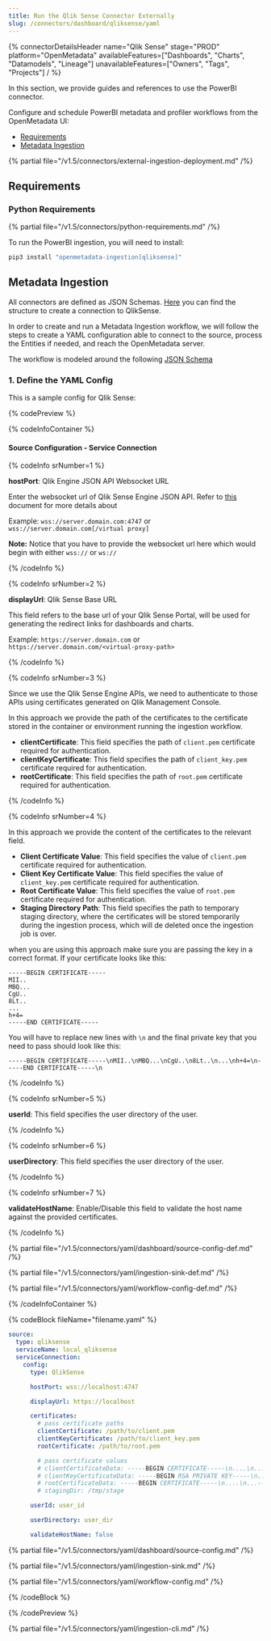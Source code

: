 ```yaml
---
title: Run the Qlik Sense Connector Externally
slug: /connectors/dashboard/qliksense/yaml
---
```


{% connectorDetailsHeader
  name="Qlik Sense"
  stage="PROD"
  platform="OpenMetadata"
  availableFeatures=["Dashboards", "Charts", "Datamodels", "Lineage"]
  unavailableFeatures=["Owners", "Tags", "Projects"]
/ %}

In this section, we provide guides and references to use the PowerBI connector.

Configure and schedule PowerBI metadata and profiler workflows from the OpenMetadata UI:

- [Requirements](#requirements)
- [Metadata Ingestion](#metadata-ingestion)

{% partial file="/v1.5/connectors/external-ingestion-deployment.md" /%}

## Requirements

### Python Requirements

{% partial file="/v1.5/connectors/python-requirements.md" /%}

To run the PowerBI ingestion, you will need to install:

```bash
pip3 install "openmetadata-ingestion[qliksense]"
```

## Metadata Ingestion

All connectors are defined as JSON Schemas.
[Here](https://github.com/open-metadata/OpenMetadata/blob/main/openmetadata-spec/src/main/resources/json/schema/entity/services/connections/dashboard/qlikSenseConnection.json)
you can find the structure to create a connection to QlikSense.

In order to create and run a Metadata Ingestion workflow, we will follow
the steps to create a YAML configuration able to connect to the source,
process the Entities if needed, and reach the OpenMetadata server.

The workflow is modeled around the following
[JSON Schema](https://github.com/open-metadata/OpenMetadata/blob/main/openmetadata-spec/src/main/resources/json/schema/metadataIngestion/workflow.json)

### 1. Define the YAML Config

This is a sample config for Qlik Sense:

{% codePreview %}

{% codeInfoContainer %}

#### Source Configuration - Service Connection

{% codeInfo srNumber=1 %}

**hostPort**: Qlik Engine JSON API Websocket URL

Enter the websocket url of Qlik Sense Engine JSON API. Refer to [this](https://help.qlik.com/en-US/sense-developer/May2023/Subsystems/EngineAPI/Content/Sense_EngineAPI/GettingStarted/connecting-to-engine-api.htm) document for more details about 

Example: `wss://server.domain.com:4747` or `wss://server.domain.com[/virtual proxy]`

**Note:** Notice that you have to provide the websocket url here which would begin with either `wss://` or `ws://`

{% /codeInfo %}

{% codeInfo srNumber=2 %}

**displayUrl**: Qlik Sense Base URL

This field refers to the base url of your Qlik Sense Portal, will be used for generating the redirect links for dashboards and charts. 

Example: `https://server.domain.com` or `https://server.domain.com/<virtual-proxy-path>`

{% /codeInfo %}

{% codeInfo srNumber=3 %}

Since we use the Qlik Sense Engine APIs, we need to authenticate to those APIs using certificates generated on Qlik Management Console.

In this approach we provide the path of the certificates to the certificate stored in the container or environment running the ingestion workflow.

- **clientCertificate**: This field specifies the path of `client.pem` certificate required for authentication. 
- **clientKeyCertificate**: This field specifies the path of `client_key.pem` certificate required for authentication. 
- **rootCertificate**: This field specifies the path of `root.pem` certificate required for authentication. 

{% /codeInfo %}

{% codeInfo srNumber=4 %}

In this approach we provide the content of the certificates to the relevant field.

- **Client Certificate Value**: This field specifies the value of `client.pem` certificate required for authentication.
- **Client Key Certificate Value**: This field specifies the value of `client_key.pem` certificate required for authentication.
- **Root Certificate Value**: This field specifies the value of `root.pem` certificate required for authentication.
- **Staging Directory Path**: This field specifies the path to temporary staging directory, where the certificates will be stored temporarily during the ingestion process, which will de deleted once the ingestion job is over. 

when you are using this approach make sure you are passing the key in a correct format. If your certificate looks like this:

```
-----BEGIN CERTIFICATE-----
MII..
MBQ...
CgU..
8Lt..
...
h+4=
-----END CERTIFICATE-----
```

You will have to replace new lines with `\n` and the final private key that you need to pass should look like this:

```
-----BEGIN CERTIFICATE-----\nMII..\nMBQ...\nCgU..\n8Lt..\n...\nh+4=\n-----END CERTIFICATE-----\n
```


{% /codeInfo %}

{% codeInfo srNumber=5 %}

**userId**: This field specifies the user directory of the user.

{% /codeInfo %}

{% codeInfo srNumber=6 %}

**userDirectory**: This field specifies the user directory of the user.

{% /codeInfo %}

{% codeInfo srNumber=7 %}

**validateHostName**: Enable/Disable this field to validate the host name against the provided certificates.

{% /codeInfo %}

{% partial file="/v1.5/connectors/yaml/dashboard/source-config-def.md" /%}

{% partial file="/v1.5/connectors/yaml/ingestion-sink-def.md" /%}

{% partial file="/v1.5/connectors/yaml/workflow-config-def.md" /%}

{% /codeInfoContainer %}

{% codeBlock fileName="filename.yaml" %}

```yaml {% isCodeBlock=true %}
source:
  type: qliksense
  serviceName: local_qliksense
  serviceConnection:
    config:
      type: QlikSense
```
```yaml {% srNumber=1 %}
      hostPort: wss://localhost:4747
```
```yaml {% srNumber=2 %}
      displayUrl: https://localhost
```
```yaml {% srNumber=3 %}
      certificates:
        # pass certificate paths
        clientCertificate: /path/to/client.pem
        clientKeyCertificate: /path/to/client_key.pem
        rootCertificate: /path/to/root.pem
```
```yaml {% srNumber=4 %}
        # pass certificate values
        # clientCertificateData: -----BEGIN CERTIFICATE-----\n....\n.....\n-----END CERTIFICATE-----\n
        # clientKeyCertificateData: -----BEGIN RSA PRIVATE KEY-----\n....\n....\n-----END RSA PRIVATE KEY-----\n
        # rootCertificateData: -----BEGIN CERTIFICATE-----\n....\n...-----END CERTIFICATE-----\n
        # stagingDir: /tmp/stage
```
```yaml {% srNumber=5 %}
      userId: user_id
```
```yaml {% srNumber=6 %}
      userDirectory: user_dir
```
```yaml {% srNumber=6 %}
      validateHostName: false
```
{% partial file="/v1.5/connectors/yaml/dashboard/source-config.md" /%}

{% partial file="/v1.5/connectors/yaml/ingestion-sink.md" /%}

{% partial file="/v1.5/connectors/yaml/workflow-config.md" /%}

{% /codeBlock %}

{% /codePreview %}

{% partial file="/v1.5/connectors/yaml/ingestion-cli.md" /%}
